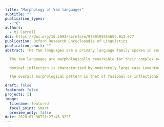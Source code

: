 ```yaml
---
title: "Morphology of Yam languages"
subtitle: ""
publication_types:
  - "6"
authors:
  - MJ Carroll
doi: https://doi.org/10.1093/acrefore/9780199384655.013.677
publication: Oxford Research Encyclopedia of Linguistics
publication_short: ""
abstract: The Yam languages are a primary language family spoken in southern New Guinea across an area spanning around 180km west to east across both the Indonesian province of Papua and Papua New Guinea.

  The Yam languages are morphologically remarkable for their complex verbal inflection characterized by a tendency to distribute inflectional exponence across multiple sites on the verb. Under this pattern of distributed exponence, segmental formatives, that is, affixes, are identifiable but assigning any coherent semantics to these elements is often difficult and instead the inflectional meanings can only be determined once multiple formatives have been combined. Despite their complex inflectional morphology, Yam languages display comparatively impoverished word formation or derivational morphology.

  Nominal inflection is characterized by moderately large case inventories, the largest displaying 16 cases. Nouns are occasionally marked for number although this is typically restricted to certain case values. Verbal paradigms are much larger than nominal paradigms. Verbs mark agreement with up to two arguments in person, number, and natural gender. Verbs also mark complex tense, aspect, and mood values; in all languages this involves at least two aspect values, multiple past tense values, and some level of grammatical mood marking. Verbs may also be marked for diathesis, direction, and/or pluractionality.

  The overall morphological pattern is that of fusional or inflectional languages. Nominal inflection is rather straightforward with nominals taking case suffixes or clitics with little to no inflectional classes. The true complexity lies in the organization of the verbal inflectional system, about which, despite individual variation across the family, a number of architectural generalizations can be made. The family displays a fairly uniform verbal inflectional template and all languages make a distinction between prefixing and ambifixing verbs. Prefixing verbs show agreement via a prefix only while ambifixing verbs via agreement with a suffix, for monovalent clauses, or with both a prefix and a suffix for bivalent verbs. These agreement affixes are also involved in the distributed exponence of tense, aspect, and mood.

draft: false
featured: false
projects: []
image:
  filename: featured
  focal_point: Smart
  preview_only: false
date: 2020-07-30T21:27:45.322Z
---
```

>
